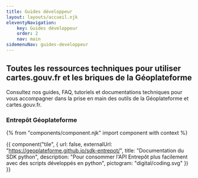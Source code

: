 ```yaml
---
title: Guides développeur
layout: layouts/accueil.njk
eleventyNavigation:
    key: Guides développeur
    order: 2
    nav: main
sidemenuNav: guides-developpeur
---
```


## Toutes les ressources techniques pour utiliser cartes.gouv.fr et les briques de la Géoplateforme

Consultez nos guides, FAQ, tutoriels et documentations techniques pour vous accompagner dans la prise en main des outils de la Géoplateforme et cartes.gouv.fr.

### Entrepôt Géoplateforme

{% from "components/component.njk" import component with context %}

<div class="fr-grid-row fr-grid-row--gutters fr-grid-row--center">

<div class="fr-col-md-6">

{{ component("tile", {
    url: false,
    externalUrl: "https://geoplateforme.github.io/sdk-entrepot/",
    title: "Documentation du SDK python",
    description: "Pour consommer l'API Entrepôt plus facilement avec des scripts développés en python",
    pictogram: "digital/coding.svg"
}) }}

</div>

</div>
